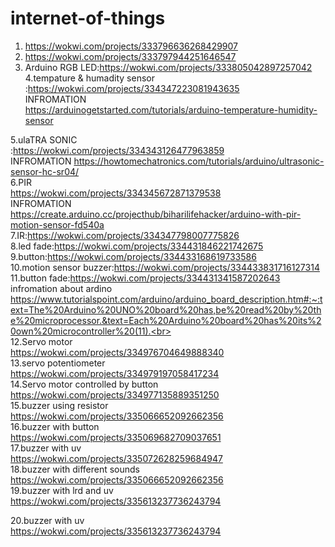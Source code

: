 # internet-of-things


1.  https://wokwi.com/projects/333796636268429907<br>
2.  https://wokwi.com/projects/333797944251646547<br>
3.   Arduino RGB LED:https://wokwi.com/projects/333805042897257042<br>
4.tempature & humadity sensor :https://wokwi.com/projects/334347223081943635<br>
INFROMATION<br>
https://arduinogetstarted.com/tutorials/arduino-temperature-humidity-sensor<br>

5.ulaTRA SONIC<br>
:https://wokwi.com/projects/334343126477963859<br>
INFROMATION
https://howtomechatronics.com/tutorials/arduino/ultrasonic-sensor-hc-sr04/<br>
6.PIR<br>
https://wokwi.com/projects/334345672871379538<br>
INFROMATION<br>
https://create.arduino.cc/projecthub/biharilifehacker/arduino-with-pir-motion-sensor-fd540a<br>
7.IR:https://wokwi.com/projects/334347798007775826<br>
8.led fade:https://wokwi.com/projects/334431846221742675<br>
9.button:https://wokwi.com/projects/334433168619733586<br>
10.motion sensor buzzer:https://wokwi.com/projects/334433831716127314<br>
11.button fade:https://wokwi.com/projects/334431341587202643<br>
infromation about ardino https://www.tutorialspoint.com/arduino/arduino_board_description.htm#:~:text=The%20Arduino%20UNO%20board%20has,be%20read%20by%20the%20microprocessor.&text=Each%20Arduino%20board%20has%20its%20own%20microcontroller%20(11).<br>
<br>
12.Servo motor<br>
https://wokwi.com/projects/334976704649888340<br> 
13.servo potentiometer <br>
https://wokwi.com/projects/334979197058417234<br>
14.Servo motor controlled by button<br>
https://wokwi.com/projects/334977135889351250<br>
15.buzzer using resistor<br>
https://wokwi.com/projects/335066652092662356<br>
16.buzzer with button<br>
https://wokwi.com/projects/335069682709037651<br>
17.buzzer with uv<br>
https://wokwi.com/projects/335072628259684947<br>
18.buzzer with different sounds<br>
https://wokwi.com/projects/335066652092662356<br>
19.buzzer with lrd and uv<br>
https://wokwi.com/projects/335613237736243794<br>

20.buzzer with uv<br>
https://wokwi.com/projects/335613237736243794
